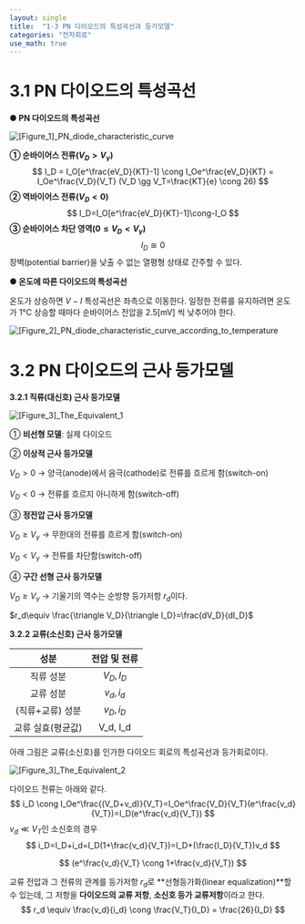 ```yaml
---
layout: single
title:  "1-3 PN 다이오드의 특성곡선과 등가모델"
categories: "전자회로"
use_math: true
---
```


# 3.1 PN 다이오드의 특성곡선

**● PN 다이오드의 특성곡선**

![[Figure_1]_PN_diode_characteristic_curve]({{site.url}}/images/2024-03-31-first/[Figure_1]_PN_diode_characteristic_curve-1712025739270-3.png)

**① 순바이어스 전류($V_D > V_\gamma$)**
$$
I_D = I_O[e^\frac{eV_D}{KT}-1] \cong I_Oe^\frac{eV_D}{KT} = I_Oe^\frac{V_D}{V_T} (V_D \gg V_T=\frac{KT}{e} \cong 26)
$$
**② 역바이어스 전류($V_D < 0$)**
$$
I_D=I_O[e^\frac{eV_D}{KT}-1]\cong-I_O
$$
**③ 순바이어스 차단 영역($0 \leq V_D < V_\gamma$)**
$$
I_D\cong0
$$
장벽(potential barrier)을 낮출 수 없는 열평형 상태로 간주할 수 있다.



**● 온도에 따른 다이오드의 특성곡선**

온도가 상승하면 $V-I$ 특성곡선은 좌측으로 이동한다. 일정한 전류를 유지하려면 온도가 1°C 상승할 때마다 순바이어스 전압을 2.5[mV] 씩 낮추어야 한다.

![[Figure_2]_PN_diode_characteristic_curve_according_to_temperature]({{site.url}}/images/2024-03-31-first/[Figure_2]_PN_diode_characteristic_curve_according_to_temperature.jpg)



# 3.2 PN 다이오드의 근사 등가모델

**3.2.1 직류(대신호) 근사 등가모델**

![[Figure_3]_The_Equivalent_1]({{site.url}}/images/2024-03-31-first/[Figure_3]_The_Equivalent_1.jpg)

① **비선형 모델**: 실제 다이오드

② **이상적 근사 등가모델**

$V_D>0$ → 양극(anode)에서 음극(cathode)로 전류를 흐르게 함(switch-on)

$V_D<0$ → 전류를 흐르지 아니하게 함(switch-off)

③ **정전압 근사 등가모델**

$V_D \geq V_\gamma$ → 무한대의 전류를 흐르게 함(switch-on)

$V_D < V_\gamma$ → 전류를 차단함(switch-off)

④ **구간 선형 근사 등가모델**

$V_D \geq V_\gamma$ → 기울기의 역수는 순방향 등가저항 $r_d$이다.

$r_d\equiv \frac{\triangle V_D}{\triangle I_D}=\frac{dV_D}{dI_D}$



**3.2.2 교류(소신호) 근사 등가모델**

|       성분        | 전압 및 전류 |
| :---------------: | :----------: |
|     직류 성분     |  $V_D, I_D$  |
|     교류 성분     |  $v_d, i_d$  |
| (직류+교류) 성분  |  $v_D, i_D$  |
| 교류 실효(평균값) |   V_d, I_d   |

아래 그림은 교류(소신호)를 인가한 다이오드 회로의 특성곡선과 등가회로이다.

![[Figure_3]_The_Equivalent_2]({{site.url}}/images/2024-03-31-first/[Figure_3]_The_Equivalent_2.jpg)

다이오드 전류는 아래와 같다.
$$
i_D \cong I_Oe^\frac{(V_D+v_d)}{V_T}=I_Oe^\frac{V_D}{V_T}(e^\frac{v_d}{V_T})=I_D(e^\frac{v_d}{V_T})
$$
$v_d \ll V_T$인 소신호의 경우
$$
i_D=I_D+i_d=I_D(1+\frac{v_d}{V_T})=I_D+(\frac{I_D}{V_T})v_d         
$$

$$
(e^\frac{v_d}{V_T} \cong 1+\frac{v_d}{V_T})
$$

교류 전압과 그 전류의 관계를 등가저항 $r_d$로 **선형등가화(linear equalization)**할 수 있는데, 그 저항을 **다이오드의 교류 저항**, **소신호 등가 교류저항**이라고 한다.
$$
r_d \equiv \frac{v_d}{i_d} \cong \frac{V_T}{I_D} = \frac{26}{I_D}
$$
